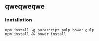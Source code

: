 qweqweqwe
----

### Installation
```
npm install -g purescript pulp bower gulp
npm install && bower install
```

